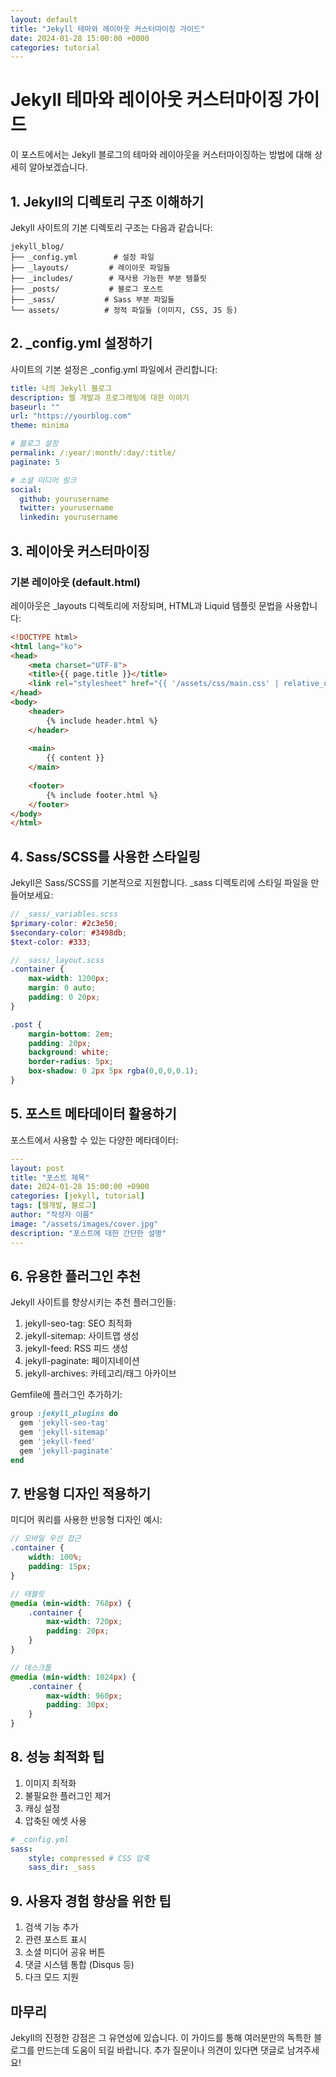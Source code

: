 ```yaml
---
layout: default
title: "Jekyll 테마와 레이아웃 커스터마이징 가이드"
date: 2024-01-28 15:00:00 +0000
categories: tutorial
---
```


# Jekyll 테마와 레이아웃 커스터마이징 가이드

이 포스트에서는 Jekyll 블로그의 테마와 레이아웃을 커스터마이징하는 방법에 대해 상세히 알아보겠습니다.

## 1. Jekyll의 디렉토리 구조 이해하기

Jekyll 사이트의 기본 디렉토리 구조는 다음과 같습니다:

```
jekyll_blog/
├── _config.yml        # 설정 파일
├── _layouts/         # 레이아웃 파일들
├── _includes/        # 재사용 가능한 부분 템플릿
├── _posts/           # 블로그 포스트
├── _sass/           # Sass 부분 파일들
└── assets/          # 정적 파일들 (이미지, CSS, JS 등)
```

## 2. _config.yml 설정하기

사이트의 기본 설정은 _config.yml 파일에서 관리합니다:

```yaml
title: 나의 Jekyll 블로그
description: 웹 개발과 프로그래밍에 대한 이야기
baseurl: ""
url: "https://yourblog.com"
theme: minima

# 블로그 설정
permalink: /:year/:month/:day/:title/
paginate: 5

# 소셜 미디어 링크
social:
  github: yourusername
  twitter: yourusername
  linkedin: yourusername
```

## 3. 레이아웃 커스터마이징

### 기본 레이아웃 (default.html)

레이아웃은 _layouts 디렉토리에 저장되며, HTML과 Liquid 템플릿 문법을 사용합니다:

```html
<!DOCTYPE html>
<html lang="ko">
<head>
    <meta charset="UTF-8">
    <title>{{ page.title }}</title>
    <link rel="stylesheet" href="{{ '/assets/css/main.css' | relative_url }}">
</head>
<body>
    <header>
        {% include header.html %}
    </header>
    
    <main>
        {{ content }}
    </main>
    
    <footer>
        {% include footer.html %}
    </footer>
</body>
</html>
```

## 4. Sass/SCSS를 사용한 스타일링

Jekyll은 Sass/SCSS를 기본적으로 지원합니다. _sass 디렉토리에 스타일 파일을 만들어보세요:

```scss
// _sass/_variables.scss
$primary-color: #2c3e50;
$secondary-color: #3498db;
$text-color: #333;

// _sass/_layout.scss
.container {
    max-width: 1200px;
    margin: 0 auto;
    padding: 0 20px;
}

.post {
    margin-bottom: 2em;
    padding: 20px;
    background: white;
    border-radius: 5px;
    box-shadow: 0 2px 5px rgba(0,0,0,0.1);
}
```

## 5. 포스트 메타데이터 활용하기

포스트에서 사용할 수 있는 다양한 메타데이터:

```yaml
---
layout: post
title: "포스트 제목"
date: 2024-01-28 15:00:00 +0900
categories: [jekyll, tutorial]
tags: [웹개발, 블로그]
author: "작성자 이름"
image: "/assets/images/cover.jpg"
description: "포스트에 대한 간단한 설명"
---
```

## 6. 유용한 플러그인 추천

Jekyll 사이트를 향상시키는 추천 플러그인들:

1. jekyll-seo-tag: SEO 최적화
2. jekyll-sitemap: 사이트맵 생성
3. jekyll-feed: RSS 피드 생성
4. jekyll-paginate: 페이지네이션
5. jekyll-archives: 카테고리/태그 아카이브

Gemfile에 플러그인 추가하기:

```ruby
group :jekyll_plugins do
  gem 'jekyll-seo-tag'
  gem 'jekyll-sitemap'
  gem 'jekyll-feed'
  gem 'jekyll-paginate'
end
```

## 7. 반응형 디자인 적용하기

미디어 쿼리를 사용한 반응형 디자인 예시:

```scss
// 모바일 우선 접근
.container {
    width: 100%;
    padding: 15px;
}

// 태블릿
@media (min-width: 768px) {
    .container {
        max-width: 720px;
        padding: 20px;
    }
}

// 데스크톱
@media (min-width: 1024px) {
    .container {
        max-width: 960px;
        padding: 30px;
    }
}
```

## 8. 성능 최적화 팁

1. 이미지 최적화
2. 불필요한 플러그인 제거
3. 캐싱 설정
4. 압축된 에셋 사용

```yaml
# _config.yml
sass:
    style: compressed # CSS 압축
    sass_dir: _sass
```

## 9. 사용자 경험 향상을 위한 팁

1. 검색 기능 추가
2. 관련 포스트 표시
3. 소셜 미디어 공유 버튼
4. 댓글 시스템 통합 (Disqus 등)
5. 다크 모드 지원

## 마무리

Jekyll의 진정한 강점은 그 유연성에 있습니다. 이 가이드를 통해 여러분만의 독특한 블로그를 만드는데 도움이 되길 바랍니다. 추가 질문이나 의견이 있다면 댓글로 남겨주세요!